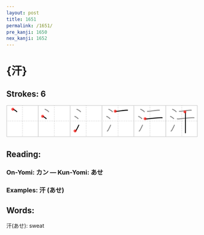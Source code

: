 ```yaml
---
layout: post
title: 1651
permalink: /1651/
pre_kanji: 1650
nex_kanji: 1652
---
```


# {汗}

## Strokes: 6

<div class="stroke"><img src="../images/E6B197.png" /></div>

## Reading:

### On-Yomi: カン &mdash; Kun-Yomi: あせ

### Examples: 汗 (あせ)

## Words:

汗(あせ): sweat
